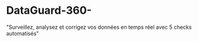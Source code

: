 # DataGuard-360-
"Surveillez, analysez et corrigez vos données en temps réel avec 5 checks automatisés"
